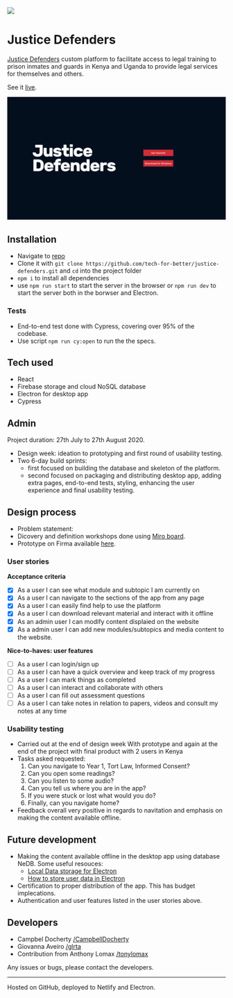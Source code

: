 <a href="https://codecov.io/gh/tech-for-better/justice-defenders">
  <img src="https://codecov.io/gh/tech-for-better/justice-defenders/branch/master/graph/badge.svg" />
</a>

# Justice Defenders

[Justice Defenders](https://www.justice-defenders.org/) custom platform to facilitate access to legal training to prison inmates and guards in Kenya and Uganda to provide legal services for themselves and others.

See it [live](https://justice-defenders.netlify.app/#/).

![screenshot](./og-image.png)

## Installation

- Navigate to [repo](https://github.com/tech-for-better/justice-defenders)
- Clone it with `git clone https://github.com/tech-for-better/justice-defenders.git` and `cd` into the project folder
- `npm i` to install all dependencies
- use `npm run start` to start the server in the browser or `npm run dev` to start the server both in the borwser and Electron.

### Tests

- End-to-end test done with Cypress, covering over 95% of the codebase.
- Use script `npm run cy:open` to run the the specs.

## Tech used

- React
- Firebase storage and cloud NoSQL database
- Electron for desktop app
- Cypress

## Admin

Project duration: 27th July to 27th August 2020.

- Design week: ideation to prototyping and first round of usability testing.
- Two 6-day build sprints:
  - first focused on building the database and skeleton of the platform.
  - second focused on packaging and distributing desktop app, adding extra pages, end-to-end tests, styling, enhancing the user experience and final usability testing.

## Design process

- Problem statement:
- Dicovery and definition workshops done using [Miro board](https://miro.com/app/board/o9J_ko8RJ7E=/).
- Prototype on Firma available [here](https://www.figma.com/file/7Uf0JhDeX4bJs4OnC1xcqL/Justice-Defenders?node-id=0%3A1).

### User stories

**Acceptance criteria**

- [x] As a user I can see what module and subtopic I am currently on
- [x] As a user I can navigate to the sections of the app from any page
- [x] As a user I can easily find help to use the platform
- [x] As a user I can download relevant material and interact with it offline
- [x] As an admin user I can modify content displaied on the website
- [x] As a admin user I can add new modules/subtopics and media content to the website.

**Nice-to-haves: user features**

- [ ] As a user I can login/sign up
- [ ] As a user I can have a quick overview and keep track of my progress
- [ ] As a user I can mark things as completed
- [ ] As a user I can interact and collaborate with others
- [ ] As a user I can fill out assessment questions
- [ ] As a user I can take notes in relation to papers, videos and consult my notes at any time

### Usability testing

- Carried out at the end of design week With prototype and again at the end of the project with final product with 2 users in Kenya
- Tasks asked requested:
  1. Can you navigate to Year 1, Tort Law, Informed Consent?
  2. Can you open some readings?
  3. Can you listen to some audio?
  4. Can you tell us where you are in the app?
  5. If you were stuck or lost what would you do?
  6. Finally, can you navigate home?
- Feedback overall very positive in regards to navitation and emphasis on making the content available offline.

## Future development

- Making the content available offline in the desktop app using database NeDB. Some useful resouces:
  - [Local Data storage for Electron](https://dev.to/ctxhou/local-data-storage-for-electron-2h4p)
  - [How to store user data in Electron](https://medium.com/cameron-nokes/how-to-store-user-data-in-electron-3ba6bf66bc1e)
- Certification to proper distribution of the app. This has budget implecations.
- Authentication and user features listed in the user stories above.

## Developers

- Campbel Docherty [/CampbellDocherty](https://github.com/CampbellDocherty)
- Giovanna Aveiro [/glrta](https://github.com/glrta)
- Contribution from Anthony Lomax [/tonylomax](https://github.com/tonylomax)

Any issues or bugs, please contact the developers.

---

Hosted on GitHub, deployed to Netlify and Electron.
